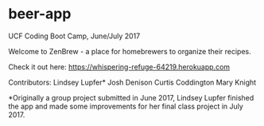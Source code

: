 # beer-app

UCF Coding Boot Camp, June/July 2017

Welcome to ZenBrew - a place for homebrewers to organize their recipes.

Check it out here: https://whispering-refuge-64219.herokuapp.com

Contributors:
Lindsey Lupfer*
Josh Denison
Curtis Coddington
Mary Knight

*Originally a group project submitted in June 2017, Lindsey Lupfer finished the app and made some improvements for her final class project in July 2017.
